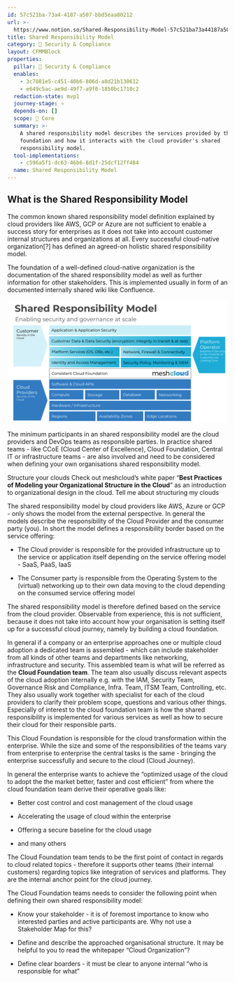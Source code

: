 ```yaml
---
id: 57c521ba-73a4-4187-a507-bbd5eaa80212
url: >-
  https://www.notion.so/Shared-Responsibility-Model-57c521ba73a44187a507bbd5eaa80212
title: Shared Responsibility Model
category: 🔖 Security & Compliance
layout: CFMMBlock
properties:
  pillar: 🔖 Security & Compliance
  enables:
    - 3c7081e5-c451-40b6-806d-a8d21b130612
    - e649c5ac-ae9d-49f7-a9f0-1850bc1710c2
  redaction-state: mvp1
  journey-stage: ⭐️
  depends-on: []
  scope: 🏢 Core
  summary: >-
    A shared responsibility model describes the services provided by the cloud
    foundation and how it interacts with the cloud provider's shared
    responsibility model.
  tool-implementations:
    - c596a5f1-dc63-46b6-8d1f-25dcf12ff484
  name: Shared Responsibility Model
---
```


## What is the Shared Responsibility Model

The common known shared responsibility model definition explained by cloud providers like AWS, GCP or Azure are not sufficient to enable a success story for enterprises as it does not take into account customer internal structures and organizations at all. Every successful cloud-native organization[?] has defined an agreed-on holistic shared responsibility model.

The foundation of a well-defined cloud-native organization is the documentation of the shared responsibility model as well as further information for other stakeholders. This is implemented usually in form of an documented internally shared wiki like Confluence.

![image-a225542d-2bd5-434a-a62d-c469db0f453a](./a225542d-2bd5-434a-a62d-c469db0f453a.png)

The minimum participants in an shared responsibility model are the cloud providers and DevOps teams as responsible parties. In practice shared teams - like CCoE (Cloud Center of Excellence), Cloud Foundation, Central IT or infrastructure teams - are also involved and need to be considered when defining your own organisations shared responsibility model.

<!--notion-markdown-cms:raw-->
<CallToAction>
  <CtaHeader>Structure your clouds</CtaHeader>
  <CtaText>Check out meshcloud’s white paper “<b>Best Practices of Modeling your Organizational Structure in the Cloud</b>” as an introduction to organizational design in the cloud.</CtaText>
  <CtaButton class="btn-primary" url="https://www.meshcloud.io/best-practices-organizational-structure-in-the-cloud/">Tell me about structuring my clouds</CtaButton>
</CallToAction>

The shared responsibility model by cloud providers like AWS, Azure or GCP - only shows the model from the external perspective. In general the models describe the responsibility of the Cloud Provider and the consumer party (you). In short the model defines a responsibility border based on the service offering:

- The Cloud provider is responsible for the provided infrastructure up to the service or application itself depending on the service offering model - SaaS, PaaS, IaaS

- The Consumer party is responsible from the Operating System to the (virtual) networking up to their own data moving to the cloud depending on the consumed service offering model

The shared responsibility model is therefore defined based on the service from the cloud provider. Observable from experience, this is not sufficient, because it does not take into account how your organisation is setting itself up for a successful cloud journey, namely by building a cloud foundation.



In general if a company or an enterprise approaches one or multiple cloud adoption a dedicated team is assembled - which can include stakeholder from all kinds of other teams and departments like networking, infrastructure and security. This assembled team is what will be referred as the **Cloud Foundation team**. The team also usually discuss relevant aspects of the cloud adoption internally e.g. with the IAM, Security Team, Governance Risk and Compliance, Infra. Team, ITSM Team, Controlling, etc. They also usually work together with specialist for each of the cloud providers to clarify their problem scope, questions and various other things. Especially of interest to the cloud foundation team is how the shared responsibility is implemented for various services as well as how to secure their cloud for their responsible parts.

This Cloud Foundation is responsible for the cloud transformation within the enterprise. While the size and some of the responsibilities of the teams vary from enterprise to enterprise the central tasks is the same - bringing the enterprise successfully and secure to the cloud (Cloud Journey).

In general the enterprise wants to achieve the “optimized usage of the cloud to adopt the the market better, faster and cost efficient” from where the cloud foundation team derive their operative goals like:

- Better cost control and cost management of the cloud usage

- Accelerating the usage of cloud within the enterprise

- Offering a secure baseline for the cloud usage

- and many others



The Cloud Foundation team tends to be the first point of contact in regards to cloud related topics - therefore it supports other teams (their internal customers) regarding topics like integration of services and platforms. They are the internal anchor point for the cloud journey.



The Cloud Foundation teams needs to consider the following point when defining their own shared responsibility model:

- Know your stakeholder - it is of foremost importance to know who interested parties and active participants are. Why not use a Stakeholder Map for this?

- Define and describe the approached organisational structure. It may be helpful to you to read the whitepaper “Cloud Organization”?

- Define clear boarders - it must be clear to anyone internal “who is responsible for what”

